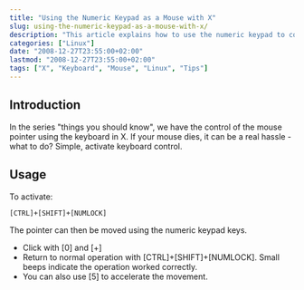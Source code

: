 ```yaml
---
title: "Using the Numeric Keypad as a Mouse with X"
slug: using-the-numeric-keypad-as-a-mouse-with-x/
description: "This article explains how to use the numeric keypad to control the mouse cursor in X Window System when your mouse isn't working."
categories: ["Linux"]
date: "2008-12-27T23:55:00+02:00"
lastmod: "2008-12-27T23:55:00+02:00"
tags: ["X", "Keyboard", "Mouse", "Linux", "Tips"]
---
```


## Introduction

In the series "things you should know", we have the control of the mouse pointer using the keyboard in X. If your mouse dies, it can be a real hassle - what to do? Simple, activate keyboard control.

## Usage

To activate:

```bash
[CTRL]+[SHIFT]+[NUMLOCK]
```

The pointer can then be moved using the numeric keypad keys.

* Click with [0] and [+]
* Return to normal operation with [CTRL]+[SHIFT]+[NUMLOCK]. Small beeps indicate the operation worked correctly.
* You can also use [5] to accelerate the movement.
